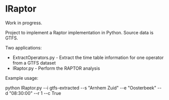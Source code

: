 # lRaptor
Work in progress.

Project to implement a Raptor implementation in Python. Source data is GTFS.

Two applications:

- ExtractOperators.py - Extract the time table information for one operator from a GTFS dataset
- lRaptor.py - Perform the RAPTOR analysis

Example usage:

python lRaptor.py --i gtfs-extracted --s "Arnhem Zuid" --e "Oosterbeek" --d "08:30:00" --r 1 --c True
